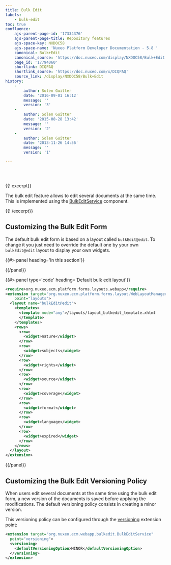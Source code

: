 ```yaml
---
title: Bulk Edit
labels:
    - bulk-edit
toc: true
confluence:
    ajs-parent-page-id: '17334376'
    ajs-parent-page-title: Repository features
    ajs-space-key: NXDOC58
    ajs-space-name: 'Nuxeo Platform Developer Documentation - 5.8 '
    canonical: Bulk+Edit
    canonical_source: 'https://doc.nuxeo.com/display/NXDOC58/Bulk+Edit'
    page_id: '17794060'
    shortlink: DIQPAQ
    shortlink_source: 'https://doc.nuxeo.com/x/DIQPAQ'
    source_link: /display/NXDOC58/Bulk+Edit
history:
    - 
        author: Solen Guitter
        date: '2016-09-01 16:12'
        message: ''
        version: '3'
    - 
        author: Solen Guitter
        date: '2015-08-28 13:42'
        message: ''
        version: '2'
    - 
        author: Solen Guitter
        date: '2013-11-26 14:56'
        message: ''
        version: '1'

---
```

<div class="row"><div class="column medium-8">

&nbsp;

{{! excerpt}}

The bulk edit feature allows to edit several documents at the same time. This is implemented using the [BulkEditService](http://explorer.nuxeo.org/nuxeo/site/distribution/Nuxeo%20Platform-5.8/viewComponent/org.nuxeo.ecm.webapp.bulkedit.BulkEditService) component.

{{! /excerpt}}

## Customizing the Bulk Edit Form

The default bulk edit form is based on a layout called&nbsp;`bulkEdit@edit`. To change it you just need to override the default one by your own `bulkEdit@edit` layout to display your own widgets.

</div><div class="column medium-4">{{#> panel heading='In this section'}}

{{/panel}}</div></div>{{#> panel type='code' heading='Default bulk edit layout'}}

```xml
<require>org.nuxeo.ecm.platform.forms.layouts.webapp</require>
<extension target="org.nuxeo.ecm.platform.forms.layout.WebLayoutManager"
    point="layouts">
  <layout name="bulkEdit@edit">
    <templates>
      <template mode="any">/layouts/layout_bulkedit_template.xhtml
      </template>
    </templates>
    <rows>
      <row>
        <widget>nature</widget>
      </row>
      <row>
        <widget>subjects</widget>
      </row>
      <row>
        <widget>rights</widget>
      </row>
      <row>
        <widget>source</widget>
      </row>
      <row>
        <widget>coverage</widget>
      </row>
      <row>
        <widget>format</widget>
      </row>
      <row>
        <widget>language</widget>
      </row>
      <row>
        <widget>expired</widget>
      </row>
    </rows>
  </layout>
</extension>
```

{{/panel}}

## Customizing the Bulk Edit Versioning Policy

When users edit several documents at the same time using the bulk edit form, a new version of the documents is saved before applying the modifications. The default versioning policy consists in creating a minor version.

This versioning policy can be configured through the [versioning](http://explorer.nuxeo.org/nuxeo/site/distribution/Nuxeo%20Platform-5.8/viewExtensionPoint/org.nuxeo.ecm.webapp.bulkedit.BulkEditService--versioning) extension point:

```xml
<extension target="org.nuxeo.ecm.webapp.bulkedit.BulkEditService"
  point="versioning">
  <versioning>
    <defaultVersioningOption>MINOR</defaultVersioningOption>
  </versioning>
</extension>

```